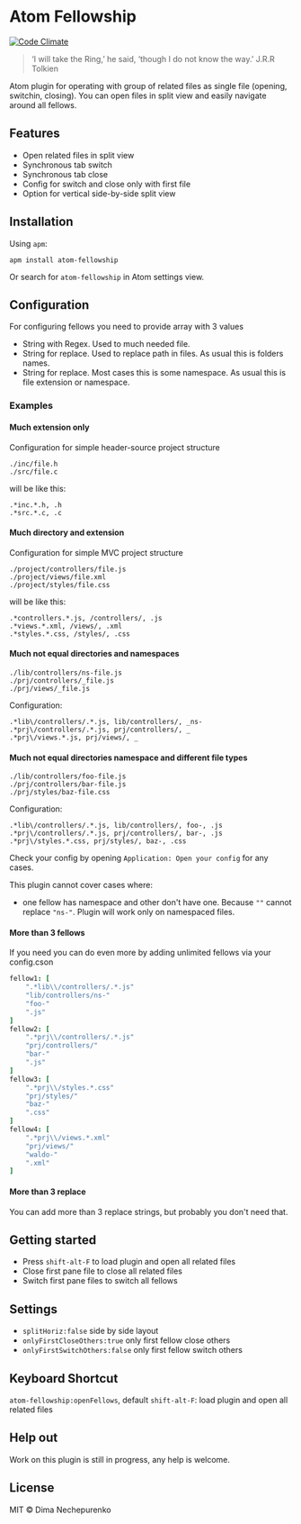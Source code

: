 # Atom Fellowship

[![Code Climate](https://codeclimate.com/github/dimanech/atom-fellowship/badges/gpa.svg)](https://codeclimate.com/github/dimanech/atom-fellowship)

> ‘I will take the Ring,’ he said, ‘though I do not know the way.’ J.R.R Tolkien

Atom plugin for operating with group of related files as single file (opening, switchin, closing). You can open files in split view and easily navigate around all fellows.

## Features

* Open related files in split view
* Synchronous tab switch
* Synchronous tab close
* Config for switch and close only with first file
* Option for vertical side-by-side split view

## Installation

Using `apm`:

```
apm install atom-fellowship
```

Or search for `atom-fellowship` in Atom settings view.

## Configuration

For configuring fellows you need to provide array with 3 values

* String with Regex. Used to much needed file.
* String for replace. Used to replace path in files. As usual this is folders names.
* String for replace. Most cases this is some namespace. As usual this is file extension or namespace.

### Examples

#### Much extension only

Configuration for simple header-source project structure

```
./inc/file.h
./src/file.c
```

will be like this:

```
.*inc.*.h, .h
.*src.*.c, .c
```

#### Much directory and extension

Configuration for simple MVC project structure

```
./project/controllers/file.js
./project/views/file.xml
./project/styles/file.css
```

will be like this:

```
.*controllers.*.js, /controllers/, .js
.*views.*.xml, /views/, .xml
.*styles.*.css, /styles/, .css
```

#### Much not equal directories and namespaces

```
./lib/controllers/ns-file.js
./prj/controllers/_file.js
./prj/views/_file.js
```

Configuration:

```
.*lib\/controllers/.*.js, lib/controllers/, _ns-
.*prj\/controllers/.*.js, prj/controllers/, _
.*prj\/views.*.js, prj/views/, _
```

#### Much not equal directories namespace and different file types

```
./lib/controllers/foo-file.js
./prj/controllers/bar-file.js
./prj/styles/baz-file.css
```

Configuration:

```
.*lib\/controllers/.*.js, lib/controllers/, foo-, .js
.*prj\/controllers/.*.js, prj/controllers/, bar-, .js
.*prj\/styles.*.css, prj/styles/, baz-, .css
``` 

Check your config by opening `Application: Open your config` for any cases.

This plugin cannot cover cases where:

* one fellow has namespace and other don't have one. Because `""` cannot replace `"ns-"`. Plugin will work only on namespaced files.

#### More than 3 fellows

If you need you can do even more by adding unlimited fellows via your config.cson

```cson
fellow1: [
	".*lib\\/controllers/.*.js"
	"lib/controllers/ns-"
	"foo-"
	".js"
]
fellow2: [
	".*prj\\/controllers/.*.js"
	"prj/controllers/"
	"bar-"
	".js"
]
fellow3: [
	".*prj\\/styles.*.css"
	"prj/styles/"
	"baz-"
	".css"
]
fellow4: [
	".*prj\\/views.*.xml"
	"prj/views/"
	"waldo-"
	".xml"
]
```

#### More than 3 replace

You can add more than 3 replace strings, but probably you don't need that.

## Getting started

* Press `shift-alt-F` to load plugin and open all related files
* Close first pane file to close all related files
* Switch first pane files to switch all fellows

## Settings

* `splitHoriz:false` side by side layout
* `onlyFirstCloseOthers:true` only first fellow close others
* `onlyFirstSwitchOthers:false` only first fellow switch others 

## Keyboard Shortcut

`atom-fellowship:openFellows`, default `shift-alt-F`: load plugin and open all related files

## Help out

Work on this plugin is still in progress, any help is welcome.

## License

MIT © Dima Nechepurenko
